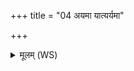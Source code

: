 +++
title = "04 अयमा यात्यर्यमा"

+++
<details><summary>मूलम् (WS)</summary>

अयमा यात्यर्यमा पुरस्ताद् विषितस्तुपः ।  
स इच्छेदग्रुवै पतिमथो जायामजानये ॥ ४ ॥
</details>